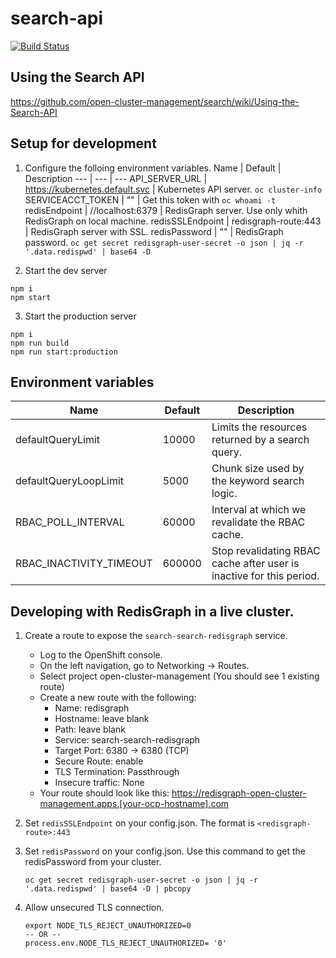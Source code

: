 # search-api
[![Build Status](https://travis-ci.com/open-cluster-management/search-api.svg?token=ft4iXTJ1omTSQEbPMykc&branch=master)](https://travis-ci.com/open-cluster-management/search-api)

## Using the Search API
https://github.com/open-cluster-management/search/wiki/Using-the-Search-API


## Setup for development

1. Configure the folloing environment variables.
    Name              | Default                        | Description
    ---               | ---                            | ---
    API_SERVER_URL    | https://kubernetes.default.svc | Kubernetes API server. `oc cluster-info`
    SERVICEACCT_TOKEN | ""                             | Get this token with `oc whoami -t`
    redisEndpoint     | //localhost:6379               | RedisGraph server. Use only whith RedisGraph on local machine.
    redisSSLEndpoint  | redisgraph-route:443           | RedisGraph server with SSL. 
    redisPassword     | ""                             | RedisGraph password. `oc get secret redisgraph-user-secret -o json | jq -r '.data.redispwd' | base64 -D`

2. Start the dev server
```
npm i
npm start
```
3. Start the production server
```
npm i
npm run build
npm run start:production
```

## Environment variables

Name                    | Default | Description
---                     | ---     | ---
defaultQueryLimit       | 10000   | Limits the resources returned by a search query.
defaultQueryLoopLimit   | 5000    | Chunk size used by the keyword search logic.
RBAC_POLL_INTERVAL      | 60000   | Interval at which we revalidate the RBAC cache.
RBAC_INACTIVITY_TIMEOUT | 600000  | Stop revalidating RBAC cache after user is inactive for this period.

## Developing with RedisGraph in a live cluster.

1. Create a route to expose the `search-search-redisgraph` service.

    - Log to the OpenShift console.
    - On the left navigation, go to Networking -> Routes.
    - Select project open-cluster-management (You should see 1 existing route)
    - Create a new route with the following:
        - Name: redisgraph
        - Hostname: leave blank
        - Path: leave blank
        - Service: search-search-redisgraph
        - Target Port: 6380 -> 6380 (TCP)
        - Secure Route: enable
        - TLS Termination: Passthrough
        -  Insecure traffic: None
    - Your route should look like this: https://redisgraph-open-cluster-management.apps.[your-ocp-hostname].com

2. Set `redisSSLEndpoint` on your config.json. The format is `<redisgraph-route>:443`
3. Set `redisPassword` on your config.json. Use this command to get the redisPassword from your cluster.

    ```
    oc get secret redisgraph-user-secret -o json | jq -r '.data.redispwd' | base64 -D | pbcopy
    ```
4. Allow unsecured TLS connection.
    ```
    export NODE_TLS_REJECT_UNAUTHORIZED=0
    -- OR --
    process.env.NODE_TLS_REJECT_UNAUTHORIZED= '0'
    ```
